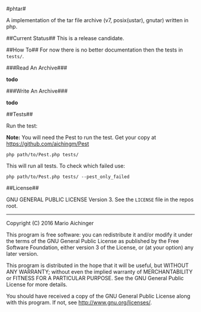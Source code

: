 #phtar#


A implementation of the tar file archive (v7, posix(ustar), gnutar) written in php.

##Current Status##
This is a release candidate.


##How To##
For now there is no better documentation then the tests in `tests/`.

###Read An Archive###

__todo__

###Write An Archive###

__todo__



##Tests##

Run the test:

__Note:__ You will need the Pest to run the test. Get your copy at https://github.com/aichingm/Pest

    php path/to/Pest.php tests/

This will run all tests. To check which failed use:

    php path/to/Pest.php tests/ --pest_only_failed

##License##

GNU GENERAL PUBLIC LICENSE Version 3. See the `LICENSE` file in the repos root.

---
Copyright (C) 2016  Mario Aichinger

This program is free software: you can redistribute it and/or modify
it under the terms of the GNU General Public License as published by
the Free Software Foundation, either version 3 of the License, or
(at your option) any later version.

This program is distributed in the hope that it will be useful,
but WITHOUT ANY WARRANTY; without even the implied warranty of
MERCHANTABILITY or FITNESS FOR A PARTICULAR PURPOSE.  See the
GNU General Public License for more details.

You should have received a copy of the GNU General Public License
along with this program.  If not, see <http://www.gnu.org/licenses/>.

